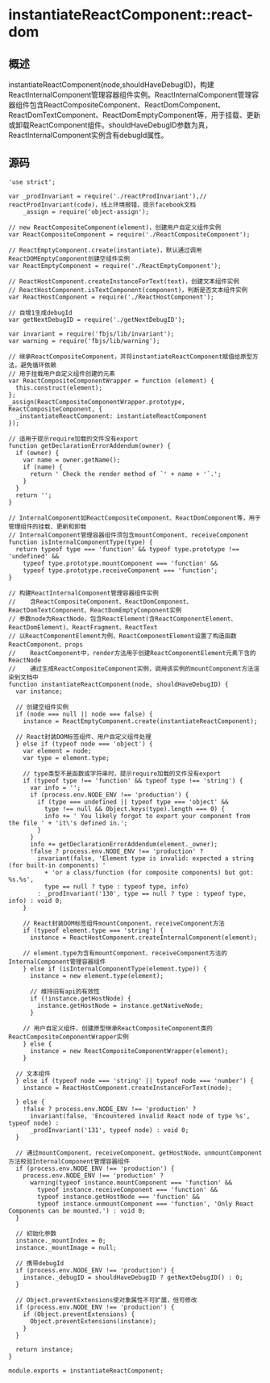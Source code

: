 # instantiateReactComponent::react-dom

## 概述

instantiateReactComponent(node,shouldHaveDebugID)，构建ReactInternalComponent管理容器组件实例。ReactInternalComponent管理容器组件包含ReactCompositeComponent、ReactDomComponent、ReactDomTextComponent、ReactDomEmptyComponent等，用于挂载、更新或卸载ReactComponent组件。shouldHaveDebugID参数为真，ReactInternalComponent实例含有debugId属性。

## 源码

    'use strict';
    
    var _prodInvariant = require('./reactProdInvariant'),// reactProdInvariant(code)，线上环境报错，提示facebook文档
        _assign = require('object-assign');
    
    // new ReactCompositeComponent(element)，创建用户自定义组件实例
    var ReactCompositeComponent = require('./ReactCompositeComponent');
    
    // ReactEmptyComponent.create(instantiate)，默认通过调用ReactDOMEmptyComponent创建空组件实例
    var ReactEmptyComponent = require('./ReactEmptyComponent');
    
    // ReactHostComponent.createInstanceForText(text)，创建文本组件实例
    // ReactHostComponent.isTextComponent(component)，判断是否文本组件实例
    var ReactHostComponent = require('./ReactHostComponent');
    
    // 自增1生成debugId
    var getNextDebugID = require('./getNextDebugID');
    
    var invariant = require('fbjs/lib/invariant');
    var warning = require('fbjs/lib/warning');
    
    // 继承ReactCompositeComponent，并将instantiateReactComponent赋值给原型方法，避免循环依赖
    // 用于挂载用户自定义组件创建的元素
    var ReactCompositeComponentWrapper = function (element) {
      this.construct(element);
    };
    _assign(ReactCompositeComponentWrapper.prototype, ReactCompositeComponent, {
      _instantiateReactComponent: instantiateReactComponent
    });
    
    // 适用于提示require加载的文件没有export
    function getDeclarationErrorAddendum(owner) {
      if (owner) {
        var name = owner.getName();
        if (name) {
          return ' Check the render method of `' + name + '`.';
        }
      }
      return '';
    }
    
    // InternalComponent如ReactCompositeComponent、ReactDomComponent等，用于管理组件的挂载、更新和卸载
    // InternalComponent管理容器组件须包含mountComponent、receiveComponent
    function isInternalComponentType(type) {
      return typeof type === 'function' && typeof type.prototype !== 'undefined' && 
        typeof type.prototype.mountComponent === 'function' && 
        typeof type.prototype.receiveComponent === 'function';
    }
    
    // 构建ReactInternalComponent管理容器组件实例
    //    含ReactCompositeComponent、ReactDomComponent、ReactDomTextComponent、ReactDomEmptyComponent实例
    // 参数node为ReactNode，包含ReactElement(含ReactComponentElement、ReactDomElement)、ReactFragment、ReactText
    // 以ReactComponentElement为例，ReactComponentElement设置了构造函数ReactComponent、props
    //    ReactComponent中，render方法用于创建ReactComponentElement元素下含的ReactNode
    //    通过生成ReactCompositeComponent实例，调用该实例的mountComponent方法渲染到文档中
    function instantiateReactComponent(node, shouldHaveDebugID) {
      var instance;
    
      // 创建空组件实例
      if (node === null || node === false) {
        instance = ReactEmptyComponent.create(instantiateReactComponent);
    
      // React封装DOM标签组件、用户自定义组件处理
      } else if (typeof node === 'object') {
        var element = node;
        var type = element.type;
    
        // type类型不是函数或字符串时，提示require加载的文件没有export
        if (typeof type !== 'function' && typeof type !== 'string') {
          var info = '';
          if (process.env.NODE_ENV !== 'production') {
            if (type === undefined || typeof type === 'object' && 
              type !== null && Object.keys(type).length === 0) {
              info += ' You likely forgot to export your component from the file ' + 'it\'s defined in.';
            }
          }
          info += getDeclarationErrorAddendum(element._owner);
          !false ? process.env.NODE_ENV !== 'production' ? 
            invariant(false, 'Element type is invalid: expected a string (for built-in components) ' 
              + 'or a class/function (for composite components) but got: %s.%s', 
              type == null ? type : typeof type, info) 
            : _prodInvariant('130', type == null ? type : typeof type, info) : void 0;
        }
    
        // React封装DOM标签组件mountComponent、receiveComponent方法
        if (typeof element.type === 'string') {
          instance = ReactHostComponent.createInternalComponent(element);
        
        // element.type为含有mountComponent、receiveComponent方法的InternalComponent管理容器组件
        } else if (isInternalComponentType(element.type)) {
          instance = new element.type(element);
    
          // 维持旧有api的有效性
          if (!instance.getHostNode) {
            instance.getHostNode = instance.getNativeNode;
          }
    
        // 用户自定义组件，创建原型继承ReactCompositeComponent类的ReactCompositeComponentWrapper实例
        } else {
          instance = new ReactCompositeComponentWrapper(element);
        }
    
      // 文本组件
      } else if (typeof node === 'string' || typeof node === 'number') {
        instance = ReactHostComponent.createInstanceForText(node);
    
      } else {
        !false ? process.env.NODE_ENV !== 'production' ? 
          invariant(false, 'Encountered invalid React node of type %s', typeof node) : 
          _prodInvariant('131', typeof node) : void 0;
      }
    
      // 通过mountComponent、receiveComponent、getHostNode、unmountComponent方法校验InternalComponent管理容器组件
      if (process.env.NODE_ENV !== 'production') {
        process.env.NODE_ENV !== 'production' ? 
          warning(typeof instance.mountComponent === 'function' && 
            typeof instance.receiveComponent === 'function' && 
            typeof instance.getHostNode === 'function' && 
            typeof instance.unmountComponent === 'function', 'Only React Components can be mounted.') : void 0;
      }
    
      // 初始化参数
      instance._mountIndex = 0;
      instance._mountImage = null;
    
      // 携带debugId
      if (process.env.NODE_ENV !== 'production') {
        instance._debugID = shouldHaveDebugID ? getNextDebugID() : 0;
      }
    
      // Object.preventExtensions使对象属性不可扩展，但可修改
      if (process.env.NODE_ENV !== 'production') {
        if (Object.preventExtensions) {
          Object.preventExtensions(instance);
        }
      }
    
      return instance;
    }
    
    module.exports = instantiateReactComponent;
